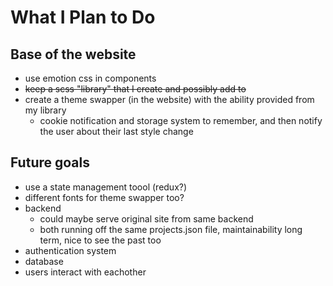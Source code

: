# What I Plan to Do

## Base of the website
* use emotion css in components
* ~~keep a scss "library" that I create and possibly add to~~
* create a theme swapper (in the website) with the ability provided from my library
    * cookie notification and storage system to remember, and then notify the user about their last style change


## Future goals
* use a state management toool (redux?)
* different fonts for theme swapper too?
* backend
    * could maybe serve original site from same backend
    * both running off the same projects.json file, maintainability long term, nice to see the past too
* authentication system
* database
* users interact with eachother
